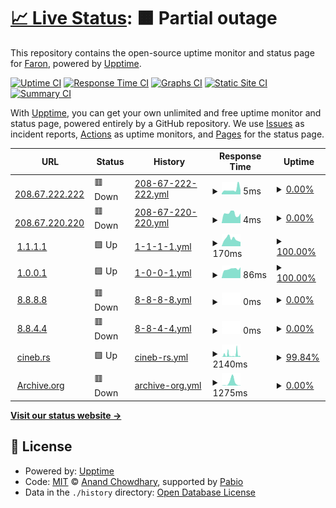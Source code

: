 # [📈 Live Status](https://FaronFaron.github.io/upptime): <!--live status--> **🟧 Partial outage**

This repository contains the open-source uptime monitor and status page for [Faron](Faron.com), powered by [Upptime](https://github.com/upptime/upptime).

[![Uptime CI](https://github.com/FaronFaron/upptime/workflows/Uptime%20CI/badge.svg)](https://github.com/FaronFaron/upptime/actions?query=workflow%3A%22Uptime+CI%22)
[![Response Time CI](https://github.com/FaronFaron/upptime/workflows/Response%20Time%20CI/badge.svg)](https://github.com/FaronFaron/upptime/actions?query=workflow%3A%22Response+Time+CI%22)
[![Graphs CI](https://github.com/FaronFaron/upptime/workflows/Graphs%20CI/badge.svg)](https://github.com/FaronFaron/upptime/actions?query=workflow%3A%22Graphs+CI%22)
[![Static Site CI](https://github.com/FaronFaron/upptime/workflows/Static%20Site%20CI/badge.svg)](https://github.com/FaronFaron/upptime/actions?query=workflow%3A%22Static+Site+CI%22)
[![Summary CI](https://github.com/FaronFaron/upptime/workflows/Summary%20CI/badge.svg)](https://github.com/FaronFaron/upptime/actions?query=workflow%3A%22Summary+CI%22)

With [Upptime](https://upptime.js.org), you can get your own unlimited and free uptime monitor and status page, powered entirely by a GitHub repository. We use [Issues](https://github.com/FaronFaron/upptime/issues) as incident reports, [Actions](https://github.com/FaronFaron/upptime/actions) as uptime monitors, and [Pages](https://FaronFaron.github.io/upptime) for the status page.

<!--start: status pages-->
<!-- This summary is generated by Upptime (https://github.com/upptime/upptime) -->
<!-- Do not edit this manually, your changes will be overwritten -->
<!-- prettier-ignore -->
| URL | Status | History | Response Time | Uptime |
| --- | ------ | ------- | ------------- | ------ |
| <img alt="" src="https://icons.duckduckgo.com/ip3/null.ico" height="13"> [208.67.222.222](208.67.222.222) | 🟥 Down | [208-67-222-222.yml](https://github.com/FaronFaron/upptime/commits/HEAD/history/208-67-222-222.yml) | <details><summary><img alt="Response time graph" src="./graphs/208-67-222-222/response-time-week.png" height="20"> 5ms</summary><br><a href="https://FaronFaron.github.io/upptime/history/208-67-222-222"><img alt="Response time 7" src="https://img.shields.io/endpoint?url=https%3A%2F%2Fraw.githubusercontent.com%2FFaronFaron%2Fupptime%2FHEAD%2Fapi%2F208-67-222-222%2Fresponse-time.json"></a><br><a href="https://FaronFaron.github.io/upptime/history/208-67-222-222"><img alt="24-hour response time 4" src="https://img.shields.io/endpoint?url=https%3A%2F%2Fraw.githubusercontent.com%2FFaronFaron%2Fupptime%2FHEAD%2Fapi%2F208-67-222-222%2Fresponse-time-day.json"></a><br><a href="https://FaronFaron.github.io/upptime/history/208-67-222-222"><img alt="7-day response time 5" src="https://img.shields.io/endpoint?url=https%3A%2F%2Fraw.githubusercontent.com%2FFaronFaron%2Fupptime%2FHEAD%2Fapi%2F208-67-222-222%2Fresponse-time-week.json"></a><br><a href="https://FaronFaron.github.io/upptime/history/208-67-222-222"><img alt="30-day response time 7" src="https://img.shields.io/endpoint?url=https%3A%2F%2Fraw.githubusercontent.com%2FFaronFaron%2Fupptime%2FHEAD%2Fapi%2F208-67-222-222%2Fresponse-time-month.json"></a><br><a href="https://FaronFaron.github.io/upptime/history/208-67-222-222"><img alt="1-year response time 7" src="https://img.shields.io/endpoint?url=https%3A%2F%2Fraw.githubusercontent.com%2FFaronFaron%2Fupptime%2FHEAD%2Fapi%2F208-67-222-222%2Fresponse-time-year.json"></a></details> | <details><summary><a href="https://FaronFaron.github.io/upptime/history/208-67-222-222">0.00%</a></summary><a href="https://FaronFaron.github.io/upptime/history/208-67-222-222"><img alt="All-time uptime 0.00%" src="https://img.shields.io/endpoint?url=https%3A%2F%2Fraw.githubusercontent.com%2FFaronFaron%2Fupptime%2FHEAD%2Fapi%2F208-67-222-222%2Fuptime.json"></a><br><a href="https://FaronFaron.github.io/upptime/history/208-67-222-222"><img alt="24-hour uptime 0.00%" src="https://img.shields.io/endpoint?url=https%3A%2F%2Fraw.githubusercontent.com%2FFaronFaron%2Fupptime%2FHEAD%2Fapi%2F208-67-222-222%2Fuptime-day.json"></a><br><a href="https://FaronFaron.github.io/upptime/history/208-67-222-222"><img alt="7-day uptime 0.00%" src="https://img.shields.io/endpoint?url=https%3A%2F%2Fraw.githubusercontent.com%2FFaronFaron%2Fupptime%2FHEAD%2Fapi%2F208-67-222-222%2Fuptime-week.json"></a><br><a href="https://FaronFaron.github.io/upptime/history/208-67-222-222"><img alt="30-day uptime 0.00%" src="https://img.shields.io/endpoint?url=https%3A%2F%2Fraw.githubusercontent.com%2FFaronFaron%2Fupptime%2FHEAD%2Fapi%2F208-67-222-222%2Fuptime-month.json"></a><br><a href="https://FaronFaron.github.io/upptime/history/208-67-222-222"><img alt="1-year uptime 0.00%" src="https://img.shields.io/endpoint?url=https%3A%2F%2Fraw.githubusercontent.com%2FFaronFaron%2Fupptime%2FHEAD%2Fapi%2F208-67-222-222%2Fuptime-year.json"></a></details>
| <img alt="" src="https://icons.duckduckgo.com/ip3/null.ico" height="13"> [208.67.220.220](208.67.220.220) | 🟥 Down | [208-67-220-220.yml](https://github.com/FaronFaron/upptime/commits/HEAD/history/208-67-220-220.yml) | <details><summary><img alt="Response time graph" src="./graphs/208-67-220-220/response-time-week.png" height="20"> 4ms</summary><br><a href="https://FaronFaron.github.io/upptime/history/208-67-220-220"><img alt="Response time 19" src="https://img.shields.io/endpoint?url=https%3A%2F%2Fraw.githubusercontent.com%2FFaronFaron%2Fupptime%2FHEAD%2Fapi%2F208-67-220-220%2Fresponse-time.json"></a><br><a href="https://FaronFaron.github.io/upptime/history/208-67-220-220"><img alt="24-hour response time 4" src="https://img.shields.io/endpoint?url=https%3A%2F%2Fraw.githubusercontent.com%2FFaronFaron%2Fupptime%2FHEAD%2Fapi%2F208-67-220-220%2Fresponse-time-day.json"></a><br><a href="https://FaronFaron.github.io/upptime/history/208-67-220-220"><img alt="7-day response time 4" src="https://img.shields.io/endpoint?url=https%3A%2F%2Fraw.githubusercontent.com%2FFaronFaron%2Fupptime%2FHEAD%2Fapi%2F208-67-220-220%2Fresponse-time-week.json"></a><br><a href="https://FaronFaron.github.io/upptime/history/208-67-220-220"><img alt="30-day response time 19" src="https://img.shields.io/endpoint?url=https%3A%2F%2Fraw.githubusercontent.com%2FFaronFaron%2Fupptime%2FHEAD%2Fapi%2F208-67-220-220%2Fresponse-time-month.json"></a><br><a href="https://FaronFaron.github.io/upptime/history/208-67-220-220"><img alt="1-year response time 19" src="https://img.shields.io/endpoint?url=https%3A%2F%2Fraw.githubusercontent.com%2FFaronFaron%2Fupptime%2FHEAD%2Fapi%2F208-67-220-220%2Fresponse-time-year.json"></a></details> | <details><summary><a href="https://FaronFaron.github.io/upptime/history/208-67-220-220">0.00%</a></summary><a href="https://FaronFaron.github.io/upptime/history/208-67-220-220"><img alt="All-time uptime 0.00%" src="https://img.shields.io/endpoint?url=https%3A%2F%2Fraw.githubusercontent.com%2FFaronFaron%2Fupptime%2FHEAD%2Fapi%2F208-67-220-220%2Fuptime.json"></a><br><a href="https://FaronFaron.github.io/upptime/history/208-67-220-220"><img alt="24-hour uptime 0.00%" src="https://img.shields.io/endpoint?url=https%3A%2F%2Fraw.githubusercontent.com%2FFaronFaron%2Fupptime%2FHEAD%2Fapi%2F208-67-220-220%2Fuptime-day.json"></a><br><a href="https://FaronFaron.github.io/upptime/history/208-67-220-220"><img alt="7-day uptime 0.00%" src="https://img.shields.io/endpoint?url=https%3A%2F%2Fraw.githubusercontent.com%2FFaronFaron%2Fupptime%2FHEAD%2Fapi%2F208-67-220-220%2Fuptime-week.json"></a><br><a href="https://FaronFaron.github.io/upptime/history/208-67-220-220"><img alt="30-day uptime 0.00%" src="https://img.shields.io/endpoint?url=https%3A%2F%2Fraw.githubusercontent.com%2FFaronFaron%2Fupptime%2FHEAD%2Fapi%2F208-67-220-220%2Fuptime-month.json"></a><br><a href="https://FaronFaron.github.io/upptime/history/208-67-220-220"><img alt="1-year uptime 0.00%" src="https://img.shields.io/endpoint?url=https%3A%2F%2Fraw.githubusercontent.com%2FFaronFaron%2Fupptime%2FHEAD%2Fapi%2F208-67-220-220%2Fuptime-year.json"></a></details>
| <img alt="" src="https://icons.duckduckgo.com/ip3/null.ico" height="13"> [1.1.1.1](1.1.1.1) | 🟩 Up | [1-1-1-1.yml](https://github.com/FaronFaron/upptime/commits/HEAD/history/1-1-1-1.yml) | <details><summary><img alt="Response time graph" src="./graphs/1-1-1-1/response-time-week.png" height="20"> 170ms</summary><br><a href="https://FaronFaron.github.io/upptime/history/1-1-1-1"><img alt="Response time 177" src="https://img.shields.io/endpoint?url=https%3A%2F%2Fraw.githubusercontent.com%2FFaronFaron%2Fupptime%2FHEAD%2Fapi%2F1-1-1-1%2Fresponse-time.json"></a><br><a href="https://FaronFaron.github.io/upptime/history/1-1-1-1"><img alt="24-hour response time 102" src="https://img.shields.io/endpoint?url=https%3A%2F%2Fraw.githubusercontent.com%2FFaronFaron%2Fupptime%2FHEAD%2Fapi%2F1-1-1-1%2Fresponse-time-day.json"></a><br><a href="https://FaronFaron.github.io/upptime/history/1-1-1-1"><img alt="7-day response time 170" src="https://img.shields.io/endpoint?url=https%3A%2F%2Fraw.githubusercontent.com%2FFaronFaron%2Fupptime%2FHEAD%2Fapi%2F1-1-1-1%2Fresponse-time-week.json"></a><br><a href="https://FaronFaron.github.io/upptime/history/1-1-1-1"><img alt="30-day response time 182" src="https://img.shields.io/endpoint?url=https%3A%2F%2Fraw.githubusercontent.com%2FFaronFaron%2Fupptime%2FHEAD%2Fapi%2F1-1-1-1%2Fresponse-time-month.json"></a><br><a href="https://FaronFaron.github.io/upptime/history/1-1-1-1"><img alt="1-year response time 177" src="https://img.shields.io/endpoint?url=https%3A%2F%2Fraw.githubusercontent.com%2FFaronFaron%2Fupptime%2FHEAD%2Fapi%2F1-1-1-1%2Fresponse-time-year.json"></a></details> | <details><summary><a href="https://FaronFaron.github.io/upptime/history/1-1-1-1">100.00%</a></summary><a href="https://FaronFaron.github.io/upptime/history/1-1-1-1"><img alt="All-time uptime 100.00%" src="https://img.shields.io/endpoint?url=https%3A%2F%2Fraw.githubusercontent.com%2FFaronFaron%2Fupptime%2FHEAD%2Fapi%2F1-1-1-1%2Fuptime.json"></a><br><a href="https://FaronFaron.github.io/upptime/history/1-1-1-1"><img alt="24-hour uptime 100.00%" src="https://img.shields.io/endpoint?url=https%3A%2F%2Fraw.githubusercontent.com%2FFaronFaron%2Fupptime%2FHEAD%2Fapi%2F1-1-1-1%2Fuptime-day.json"></a><br><a href="https://FaronFaron.github.io/upptime/history/1-1-1-1"><img alt="7-day uptime 100.00%" src="https://img.shields.io/endpoint?url=https%3A%2F%2Fraw.githubusercontent.com%2FFaronFaron%2Fupptime%2FHEAD%2Fapi%2F1-1-1-1%2Fuptime-week.json"></a><br><a href="https://FaronFaron.github.io/upptime/history/1-1-1-1"><img alt="30-day uptime 100.00%" src="https://img.shields.io/endpoint?url=https%3A%2F%2Fraw.githubusercontent.com%2FFaronFaron%2Fupptime%2FHEAD%2Fapi%2F1-1-1-1%2Fuptime-month.json"></a><br><a href="https://FaronFaron.github.io/upptime/history/1-1-1-1"><img alt="1-year uptime 100.00%" src="https://img.shields.io/endpoint?url=https%3A%2F%2Fraw.githubusercontent.com%2FFaronFaron%2Fupptime%2FHEAD%2Fapi%2F1-1-1-1%2Fuptime-year.json"></a></details>
| <img alt="" src="https://icons.duckduckgo.com/ip3/null.ico" height="13"> [1.0.0.1](1.0.0.1) | 🟩 Up | [1-0-0-1.yml](https://github.com/FaronFaron/upptime/commits/HEAD/history/1-0-0-1.yml) | <details><summary><img alt="Response time graph" src="./graphs/1-0-0-1/response-time-week.png" height="20"> 86ms</summary><br><a href="https://FaronFaron.github.io/upptime/history/1-0-0-1"><img alt="Response time 101" src="https://img.shields.io/endpoint?url=https%3A%2F%2Fraw.githubusercontent.com%2FFaronFaron%2Fupptime%2FHEAD%2Fapi%2F1-0-0-1%2Fresponse-time.json"></a><br><a href="https://FaronFaron.github.io/upptime/history/1-0-0-1"><img alt="24-hour response time 102" src="https://img.shields.io/endpoint?url=https%3A%2F%2Fraw.githubusercontent.com%2FFaronFaron%2Fupptime%2FHEAD%2Fapi%2F1-0-0-1%2Fresponse-time-day.json"></a><br><a href="https://FaronFaron.github.io/upptime/history/1-0-0-1"><img alt="7-day response time 86" src="https://img.shields.io/endpoint?url=https%3A%2F%2Fraw.githubusercontent.com%2FFaronFaron%2Fupptime%2FHEAD%2Fapi%2F1-0-0-1%2Fresponse-time-week.json"></a><br><a href="https://FaronFaron.github.io/upptime/history/1-0-0-1"><img alt="30-day response time 101" src="https://img.shields.io/endpoint?url=https%3A%2F%2Fraw.githubusercontent.com%2FFaronFaron%2Fupptime%2FHEAD%2Fapi%2F1-0-0-1%2Fresponse-time-month.json"></a><br><a href="https://FaronFaron.github.io/upptime/history/1-0-0-1"><img alt="1-year response time 101" src="https://img.shields.io/endpoint?url=https%3A%2F%2Fraw.githubusercontent.com%2FFaronFaron%2Fupptime%2FHEAD%2Fapi%2F1-0-0-1%2Fresponse-time-year.json"></a></details> | <details><summary><a href="https://FaronFaron.github.io/upptime/history/1-0-0-1">100.00%</a></summary><a href="https://FaronFaron.github.io/upptime/history/1-0-0-1"><img alt="All-time uptime 100.00%" src="https://img.shields.io/endpoint?url=https%3A%2F%2Fraw.githubusercontent.com%2FFaronFaron%2Fupptime%2FHEAD%2Fapi%2F1-0-0-1%2Fuptime.json"></a><br><a href="https://FaronFaron.github.io/upptime/history/1-0-0-1"><img alt="24-hour uptime 100.00%" src="https://img.shields.io/endpoint?url=https%3A%2F%2Fraw.githubusercontent.com%2FFaronFaron%2Fupptime%2FHEAD%2Fapi%2F1-0-0-1%2Fuptime-day.json"></a><br><a href="https://FaronFaron.github.io/upptime/history/1-0-0-1"><img alt="7-day uptime 100.00%" src="https://img.shields.io/endpoint?url=https%3A%2F%2Fraw.githubusercontent.com%2FFaronFaron%2Fupptime%2FHEAD%2Fapi%2F1-0-0-1%2Fuptime-week.json"></a><br><a href="https://FaronFaron.github.io/upptime/history/1-0-0-1"><img alt="30-day uptime 100.00%" src="https://img.shields.io/endpoint?url=https%3A%2F%2Fraw.githubusercontent.com%2FFaronFaron%2Fupptime%2FHEAD%2Fapi%2F1-0-0-1%2Fuptime-month.json"></a><br><a href="https://FaronFaron.github.io/upptime/history/1-0-0-1"><img alt="1-year uptime 100.00%" src="https://img.shields.io/endpoint?url=https%3A%2F%2Fraw.githubusercontent.com%2FFaronFaron%2Fupptime%2FHEAD%2Fapi%2F1-0-0-1%2Fuptime-year.json"></a></details>
| <img alt="" src="https://icons.duckduckgo.com/ip3/null.ico" height="13"> [8.8.8.8](8.8.8.8) | 🟥 Down | [8-8-8-8.yml](https://github.com/FaronFaron/upptime/commits/HEAD/history/8-8-8-8.yml) | <details><summary><img alt="Response time graph" src="./graphs/8-8-8-8/response-time-week.png" height="20"> 0ms</summary><br><a href="https://FaronFaron.github.io/upptime/history/8-8-8-8"><img alt="Response time 0" src="https://img.shields.io/endpoint?url=https%3A%2F%2Fraw.githubusercontent.com%2FFaronFaron%2Fupptime%2FHEAD%2Fapi%2F8-8-8-8%2Fresponse-time.json"></a><br><a href="https://FaronFaron.github.io/upptime/history/8-8-8-8"><img alt="24-hour response time 0" src="https://img.shields.io/endpoint?url=https%3A%2F%2Fraw.githubusercontent.com%2FFaronFaron%2Fupptime%2FHEAD%2Fapi%2F8-8-8-8%2Fresponse-time-day.json"></a><br><a href="https://FaronFaron.github.io/upptime/history/8-8-8-8"><img alt="7-day response time 0" src="https://img.shields.io/endpoint?url=https%3A%2F%2Fraw.githubusercontent.com%2FFaronFaron%2Fupptime%2FHEAD%2Fapi%2F8-8-8-8%2Fresponse-time-week.json"></a><br><a href="https://FaronFaron.github.io/upptime/history/8-8-8-8"><img alt="30-day response time 0" src="https://img.shields.io/endpoint?url=https%3A%2F%2Fraw.githubusercontent.com%2FFaronFaron%2Fupptime%2FHEAD%2Fapi%2F8-8-8-8%2Fresponse-time-month.json"></a><br><a href="https://FaronFaron.github.io/upptime/history/8-8-8-8"><img alt="1-year response time 0" src="https://img.shields.io/endpoint?url=https%3A%2F%2Fraw.githubusercontent.com%2FFaronFaron%2Fupptime%2FHEAD%2Fapi%2F8-8-8-8%2Fresponse-time-year.json"></a></details> | <details><summary><a href="https://FaronFaron.github.io/upptime/history/8-8-8-8">0.00%</a></summary><a href="https://FaronFaron.github.io/upptime/history/8-8-8-8"><img alt="All-time uptime 0.00%" src="https://img.shields.io/endpoint?url=https%3A%2F%2Fraw.githubusercontent.com%2FFaronFaron%2Fupptime%2FHEAD%2Fapi%2F8-8-8-8%2Fuptime.json"></a><br><a href="https://FaronFaron.github.io/upptime/history/8-8-8-8"><img alt="24-hour uptime 0.00%" src="https://img.shields.io/endpoint?url=https%3A%2F%2Fraw.githubusercontent.com%2FFaronFaron%2Fupptime%2FHEAD%2Fapi%2F8-8-8-8%2Fuptime-day.json"></a><br><a href="https://FaronFaron.github.io/upptime/history/8-8-8-8"><img alt="7-day uptime 0.00%" src="https://img.shields.io/endpoint?url=https%3A%2F%2Fraw.githubusercontent.com%2FFaronFaron%2Fupptime%2FHEAD%2Fapi%2F8-8-8-8%2Fuptime-week.json"></a><br><a href="https://FaronFaron.github.io/upptime/history/8-8-8-8"><img alt="30-day uptime 0.00%" src="https://img.shields.io/endpoint?url=https%3A%2F%2Fraw.githubusercontent.com%2FFaronFaron%2Fupptime%2FHEAD%2Fapi%2F8-8-8-8%2Fuptime-month.json"></a><br><a href="https://FaronFaron.github.io/upptime/history/8-8-8-8"><img alt="1-year uptime 0.00%" src="https://img.shields.io/endpoint?url=https%3A%2F%2Fraw.githubusercontent.com%2FFaronFaron%2Fupptime%2FHEAD%2Fapi%2F8-8-8-8%2Fuptime-year.json"></a></details>
| <img alt="" src="https://icons.duckduckgo.com/ip3/null.ico" height="13"> [8.8.4.4](8.8.4.4) | 🟥 Down | [8-8-4-4.yml](https://github.com/FaronFaron/upptime/commits/HEAD/history/8-8-4-4.yml) | <details><summary><img alt="Response time graph" src="./graphs/8-8-4-4/response-time-week.png" height="20"> 0ms</summary><br><a href="https://FaronFaron.github.io/upptime/history/8-8-4-4"><img alt="Response time 0" src="https://img.shields.io/endpoint?url=https%3A%2F%2Fraw.githubusercontent.com%2FFaronFaron%2Fupptime%2FHEAD%2Fapi%2F8-8-4-4%2Fresponse-time.json"></a><br><a href="https://FaronFaron.github.io/upptime/history/8-8-4-4"><img alt="24-hour response time 0" src="https://img.shields.io/endpoint?url=https%3A%2F%2Fraw.githubusercontent.com%2FFaronFaron%2Fupptime%2FHEAD%2Fapi%2F8-8-4-4%2Fresponse-time-day.json"></a><br><a href="https://FaronFaron.github.io/upptime/history/8-8-4-4"><img alt="7-day response time 0" src="https://img.shields.io/endpoint?url=https%3A%2F%2Fraw.githubusercontent.com%2FFaronFaron%2Fupptime%2FHEAD%2Fapi%2F8-8-4-4%2Fresponse-time-week.json"></a><br><a href="https://FaronFaron.github.io/upptime/history/8-8-4-4"><img alt="30-day response time 0" src="https://img.shields.io/endpoint?url=https%3A%2F%2Fraw.githubusercontent.com%2FFaronFaron%2Fupptime%2FHEAD%2Fapi%2F8-8-4-4%2Fresponse-time-month.json"></a><br><a href="https://FaronFaron.github.io/upptime/history/8-8-4-4"><img alt="1-year response time 0" src="https://img.shields.io/endpoint?url=https%3A%2F%2Fraw.githubusercontent.com%2FFaronFaron%2Fupptime%2FHEAD%2Fapi%2F8-8-4-4%2Fresponse-time-year.json"></a></details> | <details><summary><a href="https://FaronFaron.github.io/upptime/history/8-8-4-4">0.00%</a></summary><a href="https://FaronFaron.github.io/upptime/history/8-8-4-4"><img alt="All-time uptime 0.00%" src="https://img.shields.io/endpoint?url=https%3A%2F%2Fraw.githubusercontent.com%2FFaronFaron%2Fupptime%2FHEAD%2Fapi%2F8-8-4-4%2Fuptime.json"></a><br><a href="https://FaronFaron.github.io/upptime/history/8-8-4-4"><img alt="24-hour uptime 0.00%" src="https://img.shields.io/endpoint?url=https%3A%2F%2Fraw.githubusercontent.com%2FFaronFaron%2Fupptime%2FHEAD%2Fapi%2F8-8-4-4%2Fuptime-day.json"></a><br><a href="https://FaronFaron.github.io/upptime/history/8-8-4-4"><img alt="7-day uptime 0.00%" src="https://img.shields.io/endpoint?url=https%3A%2F%2Fraw.githubusercontent.com%2FFaronFaron%2Fupptime%2FHEAD%2Fapi%2F8-8-4-4%2Fuptime-week.json"></a><br><a href="https://FaronFaron.github.io/upptime/history/8-8-4-4"><img alt="30-day uptime 0.00%" src="https://img.shields.io/endpoint?url=https%3A%2F%2Fraw.githubusercontent.com%2FFaronFaron%2Fupptime%2FHEAD%2Fapi%2F8-8-4-4%2Fuptime-month.json"></a><br><a href="https://FaronFaron.github.io/upptime/history/8-8-4-4"><img alt="1-year uptime 0.00%" src="https://img.shields.io/endpoint?url=https%3A%2F%2Fraw.githubusercontent.com%2FFaronFaron%2Fupptime%2FHEAD%2Fapi%2F8-8-4-4%2Fuptime-year.json"></a></details>
| <img alt="" src="https://icons.duckduckgo.com/ip3/null.ico" height="13"> [cineb.rs](cineb.rs) | 🟩 Up | [cineb-rs.yml](https://github.com/FaronFaron/upptime/commits/HEAD/history/cineb-rs.yml) | <details><summary><img alt="Response time graph" src="./graphs/cineb-rs/response-time-week.png" height="20"> 2140ms</summary><br><a href="https://FaronFaron.github.io/upptime/history/cineb-rs"><img alt="Response time 1572" src="https://img.shields.io/endpoint?url=https%3A%2F%2Fraw.githubusercontent.com%2FFaronFaron%2Fupptime%2FHEAD%2Fapi%2Fcineb-rs%2Fresponse-time.json"></a><br><a href="https://FaronFaron.github.io/upptime/history/cineb-rs"><img alt="24-hour response time 396" src="https://img.shields.io/endpoint?url=https%3A%2F%2Fraw.githubusercontent.com%2FFaronFaron%2Fupptime%2FHEAD%2Fapi%2Fcineb-rs%2Fresponse-time-day.json"></a><br><a href="https://FaronFaron.github.io/upptime/history/cineb-rs"><img alt="7-day response time 2140" src="https://img.shields.io/endpoint?url=https%3A%2F%2Fraw.githubusercontent.com%2FFaronFaron%2Fupptime%2FHEAD%2Fapi%2Fcineb-rs%2Fresponse-time-week.json"></a><br><a href="https://FaronFaron.github.io/upptime/history/cineb-rs"><img alt="30-day response time 1572" src="https://img.shields.io/endpoint?url=https%3A%2F%2Fraw.githubusercontent.com%2FFaronFaron%2Fupptime%2FHEAD%2Fapi%2Fcineb-rs%2Fresponse-time-month.json"></a><br><a href="https://FaronFaron.github.io/upptime/history/cineb-rs"><img alt="1-year response time 1572" src="https://img.shields.io/endpoint?url=https%3A%2F%2Fraw.githubusercontent.com%2FFaronFaron%2Fupptime%2FHEAD%2Fapi%2Fcineb-rs%2Fresponse-time-year.json"></a></details> | <details><summary><a href="https://FaronFaron.github.io/upptime/history/cineb-rs">99.84%</a></summary><a href="https://FaronFaron.github.io/upptime/history/cineb-rs"><img alt="All-time uptime 99.91%" src="https://img.shields.io/endpoint?url=https%3A%2F%2Fraw.githubusercontent.com%2FFaronFaron%2Fupptime%2FHEAD%2Fapi%2Fcineb-rs%2Fuptime.json"></a><br><a href="https://FaronFaron.github.io/upptime/history/cineb-rs"><img alt="24-hour uptime 100.00%" src="https://img.shields.io/endpoint?url=https%3A%2F%2Fraw.githubusercontent.com%2FFaronFaron%2Fupptime%2FHEAD%2Fapi%2Fcineb-rs%2Fuptime-day.json"></a><br><a href="https://FaronFaron.github.io/upptime/history/cineb-rs"><img alt="7-day uptime 99.84%" src="https://img.shields.io/endpoint?url=https%3A%2F%2Fraw.githubusercontent.com%2FFaronFaron%2Fupptime%2FHEAD%2Fapi%2Fcineb-rs%2Fuptime-week.json"></a><br><a href="https://FaronFaron.github.io/upptime/history/cineb-rs"><img alt="30-day uptime 99.91%" src="https://img.shields.io/endpoint?url=https%3A%2F%2Fraw.githubusercontent.com%2FFaronFaron%2Fupptime%2FHEAD%2Fapi%2Fcineb-rs%2Fuptime-month.json"></a><br><a href="https://FaronFaron.github.io/upptime/history/cineb-rs"><img alt="1-year uptime 99.91%" src="https://img.shields.io/endpoint?url=https%3A%2F%2Fraw.githubusercontent.com%2FFaronFaron%2Fupptime%2FHEAD%2Fapi%2Fcineb-rs%2Fuptime-year.json"></a></details>
| <img alt="" src="https://icons.duckduckgo.com/ip3/null.ico" height="13"> [Archive.org](Archive.org) | 🟥 Down | [archive-org.yml](https://github.com/FaronFaron/upptime/commits/HEAD/history/archive-org.yml) | <details><summary><img alt="Response time graph" src="./graphs/archive-org/response-time-week.png" height="20"> 1275ms</summary><br><a href="https://FaronFaron.github.io/upptime/history/archive-org"><img alt="Response time 1275" src="https://img.shields.io/endpoint?url=https%3A%2F%2Fraw.githubusercontent.com%2FFaronFaron%2Fupptime%2FHEAD%2Fapi%2Farchive-org%2Fresponse-time.json"></a><br><a href="https://FaronFaron.github.io/upptime/history/archive-org"><img alt="24-hour response time 55" src="https://img.shields.io/endpoint?url=https%3A%2F%2Fraw.githubusercontent.com%2FFaronFaron%2Fupptime%2FHEAD%2Fapi%2Farchive-org%2Fresponse-time-day.json"></a><br><a href="https://FaronFaron.github.io/upptime/history/archive-org"><img alt="7-day response time 1275" src="https://img.shields.io/endpoint?url=https%3A%2F%2Fraw.githubusercontent.com%2FFaronFaron%2Fupptime%2FHEAD%2Fapi%2Farchive-org%2Fresponse-time-week.json"></a><br><a href="https://FaronFaron.github.io/upptime/history/archive-org"><img alt="30-day response time 1275" src="https://img.shields.io/endpoint?url=https%3A%2F%2Fraw.githubusercontent.com%2FFaronFaron%2Fupptime%2FHEAD%2Fapi%2Farchive-org%2Fresponse-time-month.json"></a><br><a href="https://FaronFaron.github.io/upptime/history/archive-org"><img alt="1-year response time 1275" src="https://img.shields.io/endpoint?url=https%3A%2F%2Fraw.githubusercontent.com%2FFaronFaron%2Fupptime%2FHEAD%2Fapi%2Farchive-org%2Fresponse-time-year.json"></a></details> | <details><summary><a href="https://FaronFaron.github.io/upptime/history/archive-org">0.00%</a></summary><a href="https://FaronFaron.github.io/upptime/history/archive-org"><img alt="All-time uptime 0.00%" src="https://img.shields.io/endpoint?url=https%3A%2F%2Fraw.githubusercontent.com%2FFaronFaron%2Fupptime%2FHEAD%2Fapi%2Farchive-org%2Fuptime.json"></a><br><a href="https://FaronFaron.github.io/upptime/history/archive-org"><img alt="24-hour uptime 0.00%" src="https://img.shields.io/endpoint?url=https%3A%2F%2Fraw.githubusercontent.com%2FFaronFaron%2Fupptime%2FHEAD%2Fapi%2Farchive-org%2Fuptime-day.json"></a><br><a href="https://FaronFaron.github.io/upptime/history/archive-org"><img alt="7-day uptime 0.00%" src="https://img.shields.io/endpoint?url=https%3A%2F%2Fraw.githubusercontent.com%2FFaronFaron%2Fupptime%2FHEAD%2Fapi%2Farchive-org%2Fuptime-week.json"></a><br><a href="https://FaronFaron.github.io/upptime/history/archive-org"><img alt="30-day uptime 0.00%" src="https://img.shields.io/endpoint?url=https%3A%2F%2Fraw.githubusercontent.com%2FFaronFaron%2Fupptime%2FHEAD%2Fapi%2Farchive-org%2Fuptime-month.json"></a><br><a href="https://FaronFaron.github.io/upptime/history/archive-org"><img alt="1-year uptime 0.00%" src="https://img.shields.io/endpoint?url=https%3A%2F%2Fraw.githubusercontent.com%2FFaronFaron%2Fupptime%2FHEAD%2Fapi%2Farchive-org%2Fuptime-year.json"></a></details>

<!--end: status pages-->

[**Visit our status website →**](https://FaronFaron.github.io/upptime)

## 📄 License

- Powered by: [Upptime](https://github.com/upptime/upptime)
- Code: [MIT](./LICENSE) © [Anand Chowdhary](https://anandchowdhary.com), supported by [Pabio](https://pabio.com)
- Data in the `./history` directory: [Open Database License](https://opendatacommons.org/licenses/odbl/1-0/)

